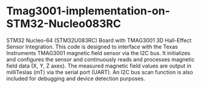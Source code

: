 # Tmag3001-implementation-on-STM32-Nucleo083RC
STM32 Nucleo-64 (STM32U083RC) Board with TMAG3001 3D Hall-Effect Sensor Integration. This code is designed to interface with the Texas Instruments TMAG3001 magnetic field sensor via the I2C bus. It initializes and configures the sensor and continuously reads and processes magnetic field data (X, Y, Z axes). The measured magnetic field values are output in milliTeslas (mT) via the serial port (UART). An I2C bus scan function is also included for debugging and device detection purposes.
 
